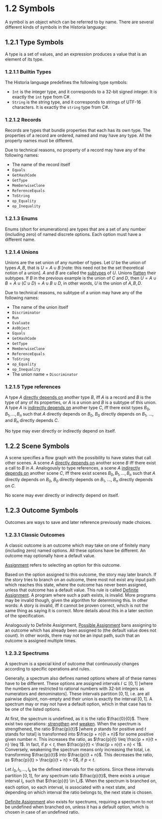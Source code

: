 # 1.2 Symbols
A symbol is an object which can be referred to by name. There are several different kinds of symbols in the Historia language:

## 1.2.1 Type Symbols
A type is a set of values, and an expression produces a value that is an element of its type.

### 1.2.1.1 Builtin Types
The Historia language predefines the following type symbols:
* `Int` is the integer type, and it corresponds to a 32-bit signed integer. It is exactly the `int` type from C#.
* `String` is the string type, and it corresponds to strings of UTF-16 characters. It is exactly the `string` type from C#.

### 1.2.1.2 Records
Records are types that bundle properties that each has its own type. The properties of a record are ordered, named and may have any type. All the property names must be different.

Due to technical reasons, no property of a record may have any of the following names:

* The name of the record itself
* `Equals`
* `GetHashCode`
* `GetType`
* `MemberwiseClone`
* `ReferenceEquals`
* `ToString`
* `op_Equality`
* `op_Inequality`

### 1.2.1.3 Enums
Enums (short for enumerations) are types that are a set of any number (including zero) of named discrete options. Each option must have a different name.

### 1.2.1.4 Unions
Unions are the set union of any number of types. Let $U$ be the union of types $A, B$, that is $U = A \cup B$ [note: this need not be the set theoretical notion of a union]. $A$ and $B$ are called the <u>subtypes</u> of $U$. Unions <u>flatten</u> their subtypes. If $B$ in the previous example is the union of $C$ and $D$, then $U = A \cup B = A \cup (C \cup D) = A \cup B \cup D$, in other words, $U$ is the union of $A, B, D$.

Due to technical reasons, no subtype of a union may have any of the following names:

* The name of the union itself
* `Discriminator`
* `Run`
* `Evaluate`
* `AsObject`
* `Equals`
* `GetHashCode`
* `GetType`
* `MemberwiseClone`
* `ReferenceEquals`
* `ToString`
* `op_Equality`
* `op_Inequality`
* The union name + `Discriminator`

### 1.2.1.5 Type references
A type $A$ <u>directly depends on</u> another type $B$, iff $A$ is a record and $B$ is the type of any of its properties, or $A$ is a union and $B$ is a subtype of this union. A type $A$ is <u>indirectly depends on</u> another type $C$, iff there exist types $B_0, B_1, \dots, B_n$ such that $A$ directly depends on $B_0$, $B_0$ directly depends on $B_1$, ..., and $B_n$ directly depends $C$.

No type may ever directly or indirectly depend on itself.

## 1.2.2 Scene Symbols
A scene specifies a flow graph with the possibility to have states that call other scenes. A scene $A$ <u>directly depends on</u> another scene $B$ iff there exist a call to $B$ in $A$. Analogously to type references, a scene $A$ <u>indirectly depends on</u> another scene $C$, iff there exist scenes $B_0, B_1, \dots, B_n$ such that $A$ directly depends on $B_0$, $B_0$ directly depends on $B_1$, ..., $B_n$ directly depends on $C$.

No scene may ever directly or indirectly depend on itself.

## 1.2.3 Outcome Symbols
Outcomes are ways to save and later reference previously made choices.

### 1.2.3.1 Classic Outcomes
A classic outcome is an outcome which may take on one of finitely many (including zero) named options. All these options have be different. An outcome may optionally have a default value.

<u>Assignment</u> refers to selecting an option for this outcome.

Based on the option assigned to this outcome, the story may later branch. If the story tries to branch on an outcome, there most not exist any input path which reaches this state, where the outcome has never been assigned, unless that outcome has a default value. This rule is called <u>Definite Assignment</u>. A program where such a path exists, is invalid. More programs may be invalid though, given the algorithm for determining this. In other words: A story is invalid, iff it cannot be proven correct, which is not the same thing as saying it is correct. More details about this in a later section of the specification.

Analogously to Definite Assignment, <u>Possible Assignment</u> bans assigning to an outcome which has already been assigned to (the default value does not count). In other words, there may not be an input path, such that an outcome is assigned multiple times.

### 1.2.3.2 Spectrums
A spectrum is a special kind of outcome that continuously changes according to specific operations and rules.

Generally, a spectrum also defines named options where all of these names have to be different. These options are assigned intervals $I \subseteq [0, 1]$ [where the numbers are restricted to rational numbers with 32-bit integers as numerators and denominators]. These intervals partition $[0, 1]$, i.e. are all pairwise disjoint, non-empty and their union is exactly the interval $[0, 1]$. A spectrum may or may not have a default option, which in that case has to be one of the listed options.

At first, the spectrum is undefined, as it is the ratio $\frac{0}{0}$. There exist two operations: <u>strengthen</u> and <u>weaken</u>. When the spectrum is strengthened, the ratio $\frac{p}{t}$ [where $p$ stands for positive and $t$ stands for total] is transformed into $\frac{p + n}{t + n}$ for some positive given number $n$. This increases the ratio, as $\frac{p}{t} \leq \frac{p + n}{t + n} \leq 1$. In fact, if $p < t$, then $\frac{p}{t} < \frac{p + n}{t + n} < 1$. Conversely, weakening the spectrum means only increasing the total, i.e. transforming $\frac{p}{t}$ into $\frac{p}{t + n}$. This decreases the ratio, as $\frac{p}{t} > \frac{p}{t + n} > 0$, if $p < t$.

Let $I_0, I_1, \dots, I_k$ be the defined intervals for the options. Since these intervals partition $[0, 1]$, for any spectrum ratio $\frac{p}{t}$, there exists a unique interval $I_i$, such that $\frac{p}{t} \in I_i$. When the spectrum is branched on, each option, so each interval, is associated with a next state, and depending on which interval the ratio belongs to, the next state is chosen.

<u>Definite Assignment</u> also exists for spectrums, requiring a spectrum to not be undefined when branched on, unless it has a default option, which is chosen in case of an undefined ratio.
